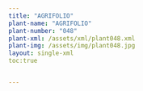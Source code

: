 ```yaml
---
title: "AGRIFOLIO"
plant-name: "AGRIFOLIO"
plant-number: "048"
plant-xml: /assets/xml/plant048.xml
plant-img: /assets/img/plant048.jpg
layout: single-xml
toc:true


---
```

